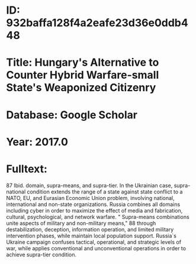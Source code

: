 # ID: 932baffa128f4a2eafe23d36e0ddb448
# Title: Hungary's Alternative to Counter Hybrid Warfare-small State's Weaponized Citizenry
# Database: Google Scholar
# Year: 2017.0
# Fulltext:
87 Ibid.
domain, supra-means, and supra-tier.
In the Ukrainian case, supra-national condition extends the range of a state against state conflict to a NATO, EU, and Eurasian Economic Union problem, involving national, international and non-state organizations.
Russia combines all domains including cyber in order to maximize the effect of media and fabrication, cultural, psychological, and network warfare. "
Supra-means combinations unite aspects of military and non-military means," 88 through destabilization, deception, information operation, and limited military intervention phases, while maintain local population support.
Russia`s Ukraine campaign confuses tactical, operational, and strategic levels of war, while applies conventional and unconventional operations in order to achieve supra-tier condition.